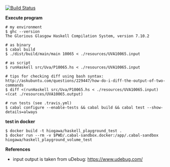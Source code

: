 [![Build Status](https://travis-ci.org/hi-ogawa/haskell_playground.png?branch=master)](https://travis-ci.org/hi-ogawa/haskell_playground)

__Execute program__


```
# my environment
$ ghc --version
The Glorious Glasgow Haskell Compilation System, version 7.10.2

# as binary
$ cabal build
$ ./dist/build/main/main 10065 < ./resources/UVA10065.input

# as script
$ runHaskell src/Uva/P10065.hs < ./resources/UVA10065.input

# tips for checking diff using bash syntax: http://askubuntu.com/questions/229447/how-do-i-diff-the-output-of-two-commands
$ diff <(runHaskell src/Uva/P10065.hs < ./resources/UVA10065.input) <(cat ./resources/UVA10065.output)

# run tests (see .travis.yml)
$ cabal configure --enable-tests && cabal build && cabal test --show-details=always
```

__test in docker__

```
$ docker build -t hiogawa/haskell_playground_test .
$ docker run --rm -v $PWD/.cabal-sandbox.docker:/app/.cabal-sandbox hiogawa/haskell_playground_volume_test
```

__References__

- input output is taken from uDebug: https://www.udebug.com/
